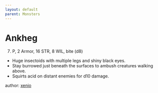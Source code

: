 ```yaml
---
layout: default
parent: Monsters
---
```

# Ankheg
7.  P, 2 Armor, 16 STR, 8 WIL, bite (d8)  
- Huge insectoids with multiple legs and shiny black eyes.  
- Stay burrowed just beneath the surfaces to ambush creatures walking above.  
- Squirts acid on distant enemies for d10 damage.  

author: [xenio](https://xenioinabottle.blogspot.com)
